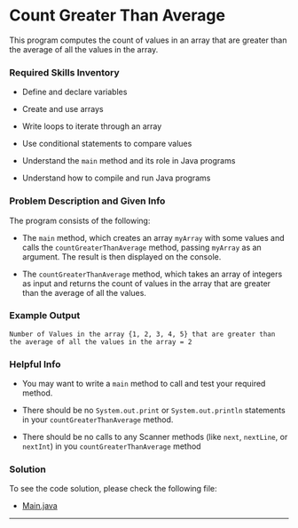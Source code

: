 # Count Greater Than Average

This program computes the count of values in an array that are greater than the average of all the values in the array.

### Required Skills Inventory

- Define and declare variables

- Create and use arrays
- Write loops to iterate through an array
- Use conditional statements to compare values
- Understand the `main` method and its role in Java programs
- Understand how to compile and run Java programs

### Problem Description and Given Info

The program consists of the following:

- The `main` method, which creates an array `myArray` with some values and calls the `countGreaterThanAverage` method, passing `myArray` as an argument. The result is then displayed on the console.

- The `countGreaterThanAverage` method, which takes an array of integers as input and returns the count of values in the array that are greater than the average of all the values.

### Example Output

```
Number of Values in the array {1, 2, 3, 4, 5} that are greater than the average of all the values in the array = 2
```

### Helpful Info

* You may want to write a `main` method to call and test your required method.

* There should be no `System.out.print` or `System.out.println` statements in your `countGreaterThanAverage` method.

* There should be no calls to any Scanner methods (like `next`, `nextLine`, or `nextInt`) in you `countGreaterThanAverage` method

### Solution

To see the code solution, please check the following file:

* [Main.java](/Projects_02/Count_Greater_Than_Average/Main.java)

---